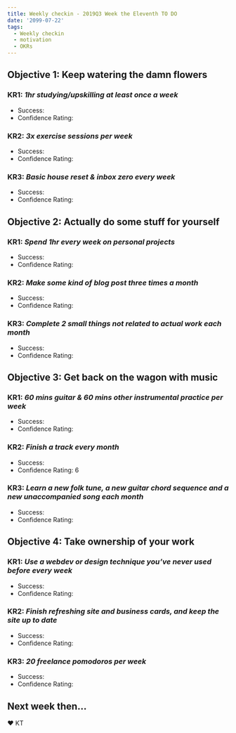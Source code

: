 ```yaml
---
title: Weekly checkin - 2019Q3 Week the Eleventh TO DO
date: '2099-07-22'
tags:
  - Weekly checkin
  - motivation
  - OKRs
---
```




## Objective 1: Keep watering the damn flowers
### KR1: *1hr studying/upskilling at least once a week*
- Success:
- Confidence Rating:
### KR2: *3x exercise sessions per week*
- Success:
- Confidence Rating:
### KR3: *Basic house reset & inbox zero every week*
- Success:
- Confidence Rating:


## Objective 2: Actually do some stuff for yourself
### KR1: *Spend 1hr every week on personal projects*
- Success:
- Confidence Rating:
### KR2: *Make some kind of blog post three times a month*
- Success:
- Confidence Rating:
### KR3: *Complete 2 small things not related to actual work each month*
- Success:
- Confidence Rating:


## Objective 3: Get back on the wagon with music
### KR1: *60 mins guitar & 60 mins other instrumental practice per week*
- Success:
- Confidence Rating:
### KR2: *Finish a track every month*
- Success:
- Confidence Rating: 6
### KR3: *Learn a new folk tune, a new guitar chord sequence and a new unaccompanied song each month*
- Success:
- Confidence Rating:


## Objective 4: Take ownership of your work
### KR1: *Use a webdev or design technique you’ve never used before every week*
- Success:
- Confidence Rating:
### KR2: *Finish refreshing site and business cards, and keep the site up to date*
- Success:
- Confidence Rating:
### KR3: *20 freelance pomodoros per week*
- Success:
- Confidence Rating:

## Next week then...


&#9829; KT
